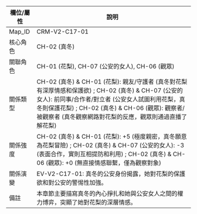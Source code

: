 | 欄位/屬性 | 說明 |
|---|---|
| Map_ID | CRM-V2-C17-01 |
| 核心角色 | CH-02 (真冬) |
| 關聯角色 | CH-01 (花梨), CH-07 (公安的女人), CH-06 (觀眾) |
| 關係類型 | CH-02 (真冬) & CH-01 (花梨): 親友/守護者 (真冬對花梨有深厚情感和保護欲) ; CH-02 (真冬) & CH-07 (公安的女人): 前同事/合作者/對立者 (公安女人試圖利用花梨，真冬則保護花梨) ; CH-02 (真冬) & CH-06 (觀眾): 觀察者/被觀察者 (真冬觀察網路對花梨的反應，觀眾則通過直播了解花梨) |
| 關係強度 | CH-02 (真冬) & CH-01 (花梨): +5 (極度親密，真冬願意為花梨冒險) ; CH-02 (真冬) & CH-07 (公安的女人): -3 (表面合作，實則互相提防和利用) ; CH-02 (真冬) & CH-06 (觀眾): +0 (無直接情感聯繫，僅為觀察對象) |
| 關係演變 | EV-V2-C17-01: 真冬的公安身份揭露，她對花梨的保護欲和對公安的警惕性加強。 |
| 備註 | 本章節主要描寫真冬的內心掙扎和她與公安女人之間的權力博弈，突顯了她對花梨的深層情感。 |
